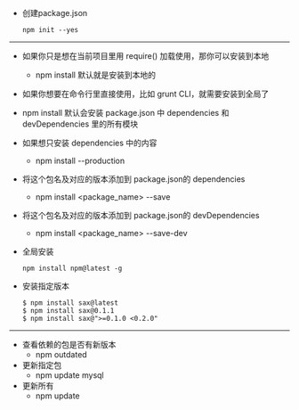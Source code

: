 - 创建package.json
  ```
  npm init --yes
  ```
  
----

- 如果你只是想在当前项目里用 require() 加载使用，那你可以安装到本地 
  - npm install 默认就是安装到本地的
  
- 如果你想要在命令行里直接使用，比如 grunt CLI，就需要安装到全局了

- npm install 默认会安装 package.json 中 dependencies 和 devDependencies 里的所有模块

- 如果想只安装 dependencies 中的内容
  - npm install --production

- 将这个包名及对应的版本添加到 package.json的 dependencies
  - npm install <package_name> --save
  
- 将这个包名及对应的版本添加到 package.json的 devDependencies
  - npm install <package_name> --save-dev

- 全局安装
  ```
  npm install npm@latest -g
  ```
  
- 安装指定版本
  ```
  $ npm install sax@latest
  $ npm install sax@0.1.1
  $ npm install sax@">=0.1.0 <0.2.0"
  ```
----

- 查看依赖的包是否有新版本
    - npm outdated
- 更新指定包 
    - npm update mysql
- 更新所有
    - npm update
